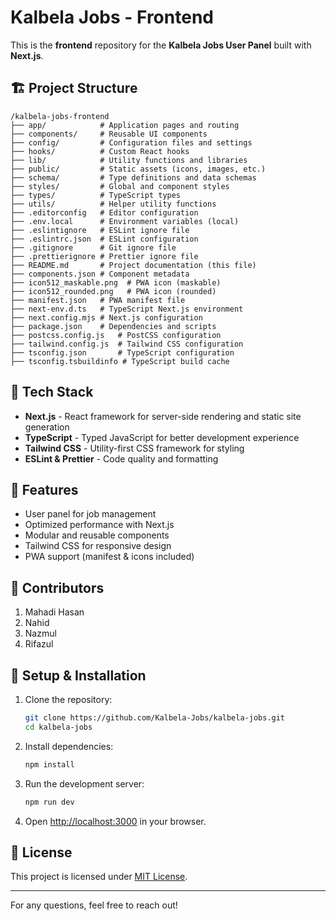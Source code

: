 # Kalbela Jobs - Frontend

This is the **frontend** repository for the **Kalbela Jobs User Panel** built with **Next.js**.

## 🏗 Project Structure

```
/kalbela-jobs-frontend
├── app/            # Application pages and routing
├── components/     # Reusable UI components
├── config/         # Configuration files and settings
├── hooks/          # Custom React hooks
├── lib/            # Utility functions and libraries
├── public/         # Static assets (icons, images, etc.)
├── schema/         # Type definitions and data schemas
├── styles/         # Global and component styles
├── types/          # TypeScript types
├── utils/          # Helper utility functions
├── .editorconfig   # Editor configuration
├── .env.local      # Environment variables (local)
├── .eslintignore   # ESLint ignore file
├── .eslintrc.json  # ESLint configuration
├── .gitignore      # Git ignore file
├── .prettierignore # Prettier ignore file
├── README.md       # Project documentation (this file)
├── components.json # Component metadata
├── icon512_maskable.png  # PWA icon (maskable)
├── icon512_rounded.png   # PWA icon (rounded)
├── manifest.json   # PWA manifest file
├── next-env.d.ts   # TypeScript Next.js environment
├── next.config.mjs # Next.js configuration
├── package.json    # Dependencies and scripts
├── postcss.config.js   # PostCSS configuration
├── tailwind.config.js  # Tailwind CSS configuration
├── tsconfig.json       # TypeScript configuration
├── tsconfig.tsbuildinfo # TypeScript build cache
```

## 🚀 Tech Stack
- **Next.js** - React framework for server-side rendering and static site generation
- **TypeScript** - Typed JavaScript for better development experience
- **Tailwind CSS** - Utility-first CSS framework for styling
- **ESLint & Prettier** - Code quality and formatting

## 📌 Features
- User panel for job management
- Optimized performance with Next.js
- Modular and reusable components
- Tailwind CSS for responsive design
- PWA support (manifest & icons included)

## 👥 Contributors
1. Mahadi Hasan
2. Nahid
3. Nazmul
4. Rifazul

## 🔧 Setup & Installation

1. Clone the repository:
   ```sh
   git clone https://github.com/Kalbela-Jobs/kalbela-jobs.git
   cd kalbela-jobs
   ```
2. Install dependencies:
   ```sh
   npm install 
   ```
3. Run the development server:
   ```sh
   npm run dev  
   ```
4. Open [http://localhost:3000](http://localhost:3000) in your browser.

## 📜 License
This project is licensed under [MIT License](LICENSE).

---

For any questions, feel free to reach out!

